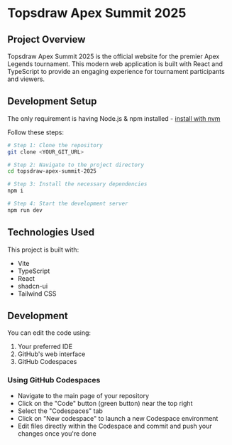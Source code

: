 # Topsdraw Apex Summit 2025

## Project Overview

Topsdraw Apex Summit 2025 is the official website for the premier Apex Legends tournament. This modern web application is built with React and TypeScript to provide an engaging experience for tournament participants and viewers.

## Development Setup

The only requirement is having Node.js & npm installed - [install with nvm](https://github.com/nvm-sh/nvm#installing-and-updating)

Follow these steps:

```sh
# Step 1: Clone the repository
git clone <YOUR_GIT_URL>

# Step 2: Navigate to the project directory
cd topsdraw-apex-summit-2025

# Step 3: Install the necessary dependencies
npm i

# Step 4: Start the development server
npm run dev
```

## Technologies Used

This project is built with:

- Vite
- TypeScript
- React
- shadcn-ui
- Tailwind CSS

## Development

You can edit the code using:

1. Your preferred IDE
2. GitHub's web interface
3. GitHub Codespaces

### Using GitHub Codespaces

- Navigate to the main page of your repository
- Click on the "Code" button (green button) near the top right
- Select the "Codespaces" tab
- Click on "New codespace" to launch a new Codespace environment
- Edit files directly within the Codespace and commit and push your changes once you're done
